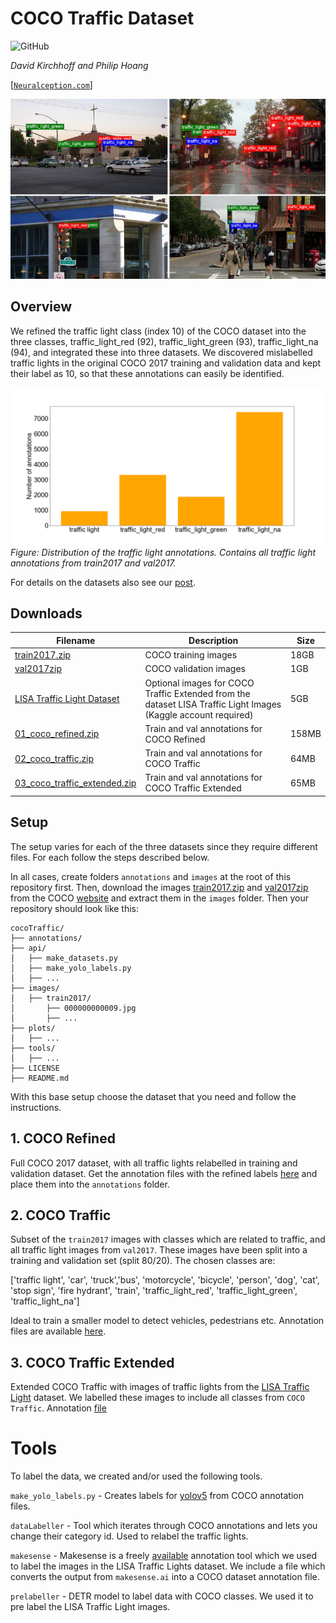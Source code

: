 # COCO Traffic Dataset
![GitHub](https://img.shields.io/github/license/daved01/cocoTraffic)

_David Kirchhoff and Philip Hoang_

[[`Neuralception.com`](https://neuralception.com)]

![Example](coco_traffic.jpg "COCO Traffic dataset example")


## Overview
We refined the traffic light class (index 10) of the COCO dataset into the three classes, traffic_light_red (92), traffic_light_green (93), traffic_light_na (94), and integrated these into three datasets. We discovered mislabelled traffic lights in the original COCO 2017 training and validation data and kept their label as 10, so that these annotations can easily be identified.

![Example](all_traffic_lights.png "COCO Traffic dataset example")
*Figure: Distribution of the traffic light annotations. Contains all traffic light annotations from train2017 and val2017.*

For details on the datasets also see our [post](https://www.neuralception.com/cocodatasetextension/).

## Downloads

|  **Filename**    | **Description**      | **Size**       |
|------------------|----------------------|----------------|
|  [train2017.zip](http://images.cocodataset.org/zips/train2017.zip)    | COCO training images | 18GB |
|  [val2017zip](http://images.cocodataset.org/zips/val2017.zip)    | COCO validation images | 1GB |
|  [LISA Traffic Light Dataset](https://www.kaggle.com/mbornoe/lisa-traffic-light-dataset)   | Optional images for COCO Traffic Extended from the dataset LISA Traffic Light Images (Kaggle account required)| 5GB |
|  [01_coco_refined.zip](https://drive.google.com/file/d/1weZpzmva_fcTtiSIm9jdM73PdBoJgzOe/view?usp=sharing)    | Train and val annotations for COCO Refined | 158MB |
|  [02_coco_traffic.zip](https://drive.google.com/file/d/1Oust5GrOrzP7588_ZS5Qb6cgWf5FhSN3/view?usp=sharing)    | Train and val annotations for COCO Traffic | 64MB |
|  [03_coco_traffic_extended.zip](https://drive.google.com/file/d/1ibviz00vjHelwkkoJfQEhTmtrrw9p7Wx/view?usp=sharing)    | Train and val annotations for COCO Traffic Extended | 65MB |


## Setup
The setup varies for each of the three datasets since they require different files. For each follow the steps described below.

In all cases, create folders `annotations` and `images` at the root of this repository first. Then, download the images [train2017.zip](http://images.cocodataset.org/zips/train2017.zip) and [val2017zip](http://images.cocodataset.org/zips/val2017.zip) from the COCO [website]() and extract them in the `images` folder. Then your repository should look like this:

```
cocoTraffic/
├── annotations/
├── api/
│   ├── make_datasets.py
│   ├── make_yolo_labels.py
│   ├── ...
├── images/
│   ├── train2017/
│       ├── 000000000009.jpg
│       ├── ...
├── plots/
│   ├── ...
├── tools/
│   ├── ...
├── LICENSE
├── README.md
```

With this base setup choose the dataset that you need and follow the instructions.


## 1. COCO Refined
Full COCO 2017 dataset, with all traffic lights relabelled in training and validation dataset. Get the annotation files with the refined labels [here](https://drive.google.com/file/d/1weZpzmva_fcTtiSIm9jdM73PdBoJgzOe/view?usp=sharing) and place them into the `annotations` folder. 


## 2. COCO Traffic
Subset of the `train2017` images with classes which are related to traffic, and all traffic light images from `val2017`. These images have been split into a training and validation set (split 80/20). The chosen classes are:

['traffic light', 'car', 'truck','bus', 'motorcycle', 'bicycle', 'person', 'dog', 'cat', 'stop sign', 'fire hydrant', 'train', 'traffic_light_red', 'traffic_light_green', 'traffic_light_na']

Ideal to train a smaller model to detect vehicles, pedestrians etc. Annotation files are available [here](https://drive.google.com/file/d/1Oust5GrOrzP7588_ZS5Qb6cgWf5FhSN3/view?usp=sharing).


## 3. COCO Traffic Extended
Extended COCO Traffic with images of traffic lights from the [LISA Traffic Light](https://www.kaggle.com/mbornoe/lisa-traffic-light-dataset) dataset. We labelled these images to include all classes from `COCO Traffic`. Annotation [file](https://drive.google.com/file/d/1ibviz00vjHelwkkoJfQEhTmtrrw9p7Wx/view?usp=sharing)


# Tools
To label the data, we created and/or used the following tools.

`make_yolo_labels.py` - Creates labels for [yolov5](https://github.com/ultralytics/yolov5) from COCO annotation files.

`dataLabeller` - Tool which iterates through COCO annotations and lets you change their category id. Used to relabel the traffic lights.

`makesense` - Makesense is a freely [available](https://www.makesense.ai) annotation tool which we used to label the images in the LISA Traffic Lights dataset. We include a file which converts the output from `makesense.ai` into a COCO dataset annotation file.

`prelabeller` - DETR model to label data with COCO classes. We used it to pre label the LISA Traffic Light images.
